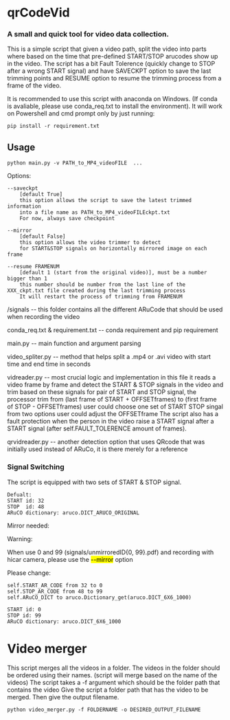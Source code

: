 # qrCodeVid
### A small and quick tool for video data collection.
This is a simple script that given a video path, split the video into parts where based on the time that pre-defined START/STOP arucodes show up in the video.
The script has a bit Fault Tolerence (quickly change to STOP after a wrong START signal) and have SAVECKPT option to save the last trimming points and RESUME option to resume the trimming process from a frame of the video.  


It is recommended to use this script with anaconda on Windows. (If conda is avaliable, please use conda_req.txt to install the environment).
It will work on Powershell and cmd prompt only by just running:
```
pip install -r requirement.txt
```
## Usage

```
python main.py -v PATH_to_MP4_videoFILE  ...
```

Options:
```
--saveckpt
    [default True]
    this option allows the script to save the latest trimmed information
    into a file name as PATH_to_MP4_videoFILEckpt.txt
    For now, always save checkpoint

--mirror 
    [default False]
    this option allows the video trimmer to detect
    for START&STOP signals on horizontally mirrored image on each frame

--resume FRAMENUM
    [default 1 (start from the original video)], must be a number bigger than 1 
    this number should be number from the last line of the XXX_ckpt.txt file created during the last trimming process
    It will restart the process of trimming from FRAMENUM  
```

/signals -- this folder contains all the different ARuCode that should be used when recording the video

conda_req.txt & requirement.txt -- conda requirement and pip requirement

main.py -- main function and argument parsing

video_spliter.py -- method that helps split a .mp4 or .avi video with start time and end time in seconds

vidreader.py -- most crucial logic and implementation in this file
                it reads a video frame by frame and detect the START & STOP signals in the video and trim based on these signals
                for pair of START and STOP signal, the processor trim from (last frame of START + OFFSETframes) to (first frame of STOP - OFFSETframes)
                user could choose one set of START STOP singal from two options
                user could adjust the OFFSETframe
                The script also has a fault protection when the person in the video raise a START signal after a START signal 
                (after self.FAULT_TOLERENCE amount of frames).
                
qrvidreader.py -- another detection option that uses QRcode that was initially used instead of ARuCo, it is there merely for a reference

### Signal Switching
The script is equipped with two sets of START & STOP signal.
```
Defualt:
START id: 32
STOP  id: 48
ARuCO dictionary: aruco.DICT_ARUCO_ORIGINAL
```

Mirror needed:

Warning:

When use 0 and 99 (signals/unmirroredID{0, 99}.pdf) and recording with hicar camera, please use the <mark>--mirror</mark> option

Please change:
```
self.START_AR_CODE from 32 to 0
self.STOP_AR_CODE from 48 to 99
self.ARuCO_DICT to aruco.Dictionary_get(aruco.DICT_6X6_1000)
```
```
START id: 0
STOP id: 99
ARuCO dictionary: aruco.DICT_6X6_1000
```

# Video merger
This script merges all the videos in a folder. The videos in the folder should be ordered using their names. 
(script will merge based on the name of the videos)
The script takes a -f argument which should be the folder path that contains the video
Give the script a folder path that has the video to be merged. Then give the output filename.

```
python video_merger.py -f FOLDERNAME -o DESIRED_OUTPUT_FILENAME
```


